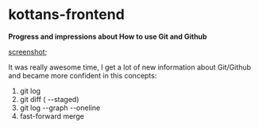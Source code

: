 # kottans-frontend

**Progress and impressions about How to use Git and Github**

[screenshot](./task_00/screenshot-task_0.png);

It was really awesome time, I get a lot of new information
about Git/Github and became more confident in this concepts:

1. git log 
2. git diff ( --staged)
3. git log --graph --oneline
4. fast-forward merge


